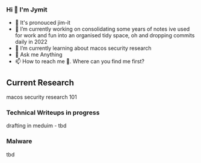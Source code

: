 ### Hi 👋 I'm Jymit
<!--
**Jymit/jymit** is a ✨ _special_ ✨ repository because its `README.md` (this file) appears on your GitHub profile.
Here are some ideas to get you started:
- 👯 I’m looking to collaborate on 
- 🤔 I’m looking for help with
- 😄 Pronouns:
- ⚡ Fun fact:
-->
- 🤔 It's pronouced jim-it
- 🔭 I’m currently working on consolidating some years of notes ive used for work and fun into an organised tidy space, oh and dropping commits daily in 2022
- 🌱 I’m currently learning about macos security research
- 💬 Ask me Anything
- 📫 How to reach me 🤔. Where can you find me first?



## Current Research

macos security research 101

### Technical Writeups in progress

drafting in meduim - tbd

### Malware

tbd
